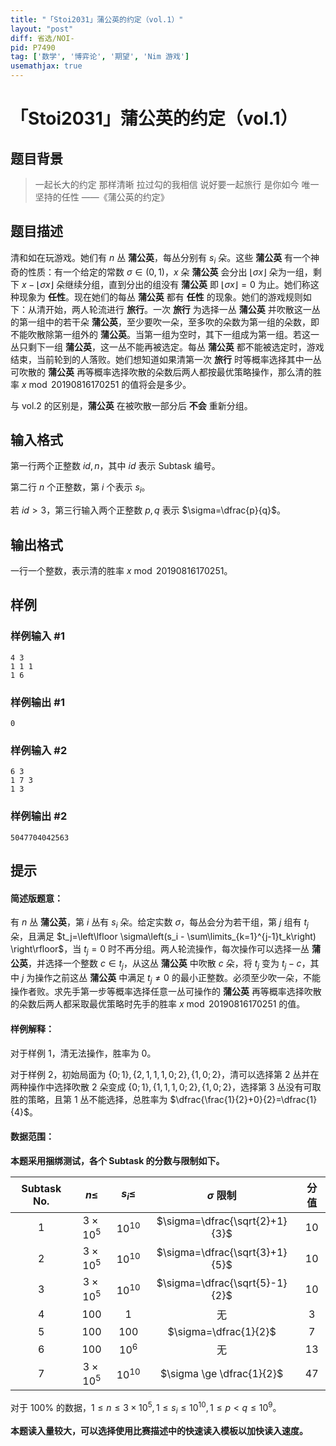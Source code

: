 ```yaml
---
title: "「Stoi2031」蒲公英的约定（vol.1）"
layout: "post"
diff: 省选/NOI-
pid: P7490
tag: ['数学', '博弈论', '期望', 'Nim 游戏']
usemathjax: true
---
```


# 「Stoi2031」蒲公英的约定（vol.1）
## 题目背景

> 一起长大的约定 那样清晰 拉过勾的我相信 说好要一起旅行 是你如今 唯一坚持的任性 ——《蒲公英的约定》
## 题目描述

清和如在玩游戏。她们有 $n$ 丛 **蒲公英**，每丛分别有 $s_i$ 朵。这些 **蒲公英** 有一个神奇的性质：有一个给定的常数 $\sigma \in (0,1)$，$x$ 朵 **蒲公英** 会分出 $\lfloor \sigma x \rfloor$ 朵为一组，剩下 $x-\lfloor \sigma x \rfloor$ 朵继续分组，直到分出的组没有 **蒲公英** 即 $\lfloor \sigma x \rfloor=0$ 为止。她们称这种现象为 **任性**。现在她们的每丛 **蒲公英** 都有 **任性** 的现象。她们的游戏规则如下：从清开始，两人轮流进行 **旅行**。一次 **旅行** 为选择一丛 **蒲公英** 并吹散这一丛的第一组中的若干朵 **蒲公英**，至少要吹一朵，至多吹的朵数为第一组的朵数，即不能吹散除第一组外的 **蒲公英**。当第一组为空时，其下一组成为第一组。若这一丛只剩下一组 **蒲公英**，这一丛不能再被选定。每丛 **蒲公英** 都不能被选定时，游戏结束，当前轮到的人落败。她们想知道如果清第一次 **旅行** 时等概率选择其中一丛可吹散的 **蒲公英** 再等概率选择吹散的朵数后两人都按最优策略操作，那么清的胜率 $x \bmod 20190816170251$ 的值将会是多少。

与 vol.2 的区别是，**蒲公英** 在被吹散一部分后 **不会** 重新分组。
## 输入格式

第一行两个正整数 $id,n$，其中 $id$ 表示 Subtask 编号。

第二行 $n$ 个正整数，第 $i$ 个表示 $s_i$。

若 $id>3$，第三行输入两个正整数 $p,q$ 表示 $\sigma=\dfrac{p}{q}$。
## 输出格式

一行一个整数，表示清的胜率 $x \bmod{20190816170251}$。
## 样例

### 样例输入 #1
```
4 3
1 1 1
1 6

```
### 样例输出 #1
```
0

```
### 样例输入 #2
```
6 3
1 7 3
1 3

```
### 样例输出 #2
```
5047704042563

```
## 提示

#### 简述版题意：

有 $n$ 丛 **蒲公英**，第 $i$ 丛有 $s_i$ 朵。给定实数 $\sigma$，每丛会分为若干组，第 $j$ 组有 $t_j$ 朵，且满足 $t_j=\left\lfloor \sigma\left(s_i - \sum\limits_{k=1}^{j-1}t_k\right) \right\rfloor$，当 $t_j=0$ 时不再分组。两人轮流操作，每次操作可以选择一丛 **蒲公英**，并选择一个整数 $c \in t_j$，从这丛 **蒲公英** 中吹散 $c$ 朵，将 $t_j$ 变为 $t_j-c$，其中 $j$ 为操作之前这丛 **蒲公英** 中满足 $t_j \neq 0$ 的最小正整数。必须至少吹一朵，不能操作者败。求先手第一步等概率选择任意一丛可操作的 **蒲公英** 再等概率选择吹散的朵数后两人都采取最优策略时先手的胜率 $x \bmod{20190816170251}$ 的值。

#### 样例解释：

对于样例 $1$，清无法操作，胜率为 $0$。

对于样例 $2$，初始局面为 $\{0;1\},\{2,1,1,1,0;2\},\{1,0;2\}$，清可以选择第 $2$ 丛并在两种操作中选择吹散 $2$ 朵变成 $\{0;1\},\{1,1,1,0;2\},\{1,0;2\}$，选择第 $3$ 丛没有可取胜的策略，且第 $1$ 丛不能选择，总胜率为 $\dfrac{\frac{1}{2}+0}{2}=\dfrac{1}{4}$。

#### 数据范围：

**本题采用捆绑测试，各个 Subtask 的分数与限制如下。**

| Subtask No. | $n \le$ | $s_i \le$ | $\sigma$ 限制 | 分值 |
| :-----------: | :-----------: | :-----------: | :-----------: | :-----------: |
| $1$ | $3 \times 10^5$ | $10^{10}$ | $\sigma=\dfrac{\sqrt{2}+1}{3}$ | $10$ |
| $2$ | $3 \times 10^5$ | $10^{10}$ | $\sigma=\dfrac{\sqrt{3}+1}{5}$ | $10$ |
| $3$ | $3 \times 10^5$ | $10^{10}$ | $\sigma=\dfrac{\sqrt{5}-1}{2}$ | $10$ |
| $4$ | $100$ | $1$ | 无 | $3$ |
| $5$ | $100$ | $100$ | $\sigma=\dfrac{1}{2}$ | $7$ |
| $6$ | $100$ | $10^6$ | 无 | $13$ |
| $7$ | $3 \times 10^5$ | $10^{10}$ | $\sigma \ge \dfrac{1}{2}$ | $47$ |

对于 $100\%$ 的数据，$1 \le n \le 3 \times 10^5,1 \le s_i \le 10^{10},1 \le p<q \le 10^9$。

**本题读入量较大，可以选择使用比赛描述中的快速读入模板以加快读入速度。**
